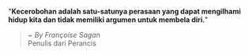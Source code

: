 "**Kecerobohan adalah satu-satunya perasaan yang dapat mengilhami hidup kita dan tidak memiliki argumen untuk membela diri.**"

> ~ _By Françoise Sagan_  
Penulis dari Perancis
